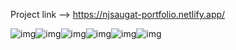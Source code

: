 Project link --> https://njsaugat-portfolio.netlify.app/



![img](https://lh5.googleusercontent.com/TnStAtP3RSA6Nmv1djNM9zMSDc_5V2sz23eLFeQ0ToGTKo_B8BVRVRsAFzLimsOImms2Wxyft_BuSi6MU-L7Ppr9XSR7tThTaZFV8zKGE4gGW6IVf-h_VZdNpcHx9OBqMQAxcN9zA9OPNSJDMJP_xAWwmTrfURw29MkH6RXebqWCUc4qL49Y-cNdHaqJSQ)![img](https://lh4.googleusercontent.com/yXxCCIN0AkD-SjT1K2i1P6SNIVgX_n8vDhjCFOxicIcTay-aams-OneXE7csEBRv8sC5JCa3xF3Tk4xQxYgAB0Su3Hullao7p2Q5yqF0dipTTlsl3tuUfeW85fn0T5GQb3LEcg0xRZRRSBjveaANHDneQOSFQLmuYFSnL30NYnfh1erlJ6ybz23fhl8IZw)![img](https://lh5.googleusercontent.com/mFabJBm8CAIINJprwhnqGAIKZJsOBkZRrcwptMmgA4i9AXUgJDuiYbF2AVk4bs4JtFscSKhsDrFS9MXJjYIU4EY_CujsCS-ew4yrwjDnxPpCK49cugRkmC94KXoEcu2dSa4yFGOGz5i_5d_CGum2H9aucomCi76DtWak4GCuZaO6dgv5CHQ4oeQKfx_z6g)![img](https://lh3.googleusercontent.com/XjFF0NmobbaAE5ReO5lyTtMCnEzBTmFRuLEYihNNztWH6kOgOpWj7s4fAab8e1YHnWDzG4S_YIyDvrd3qWXNHTBkSzYPOhfHUVwkRYFXENmeWFYNh-YL01TMqwyV867WomuyeNZoznREz98CmDrkC5vDB_J8r94BAH-e8maE2gUD_34j8LAzprLT3AtMTA)![img](https://lh6.googleusercontent.com/sVW4kaXQ37PFrlnTmeto24blO2BC6Ce3X55I42qSYXidzM4hu96tKn0dpTezuxUlQ-xKjt9lEG1hVrJ4suP2EW0yIRL7ytslE6ZtujAl8L1R4tyImFZWzRZvwewZRJjy3haW4hBMelOwqy0i-kgaDG5luARqFXaHrGP5UHvBWPKrPE0_0x2J8WZFWJRFcg)![img](https://lh4.googleusercontent.com/3b2-oDlaQbKjE6aG5qeobHwXSdH4_RKvsFnwYaqzgrggB30BO61ZLKK57-MhJWKxUyr4qJUEUHUCezhB2fFHP1BDY42f4ghfaIAlCqgrPqKQBm2SpH45drt8O-cH9ZbhuTtEe36rxcRNscB8SfRJK-1gl35PULpXxWUgZ7AJRkVbjv16cgiyv3o-Dx1PcA)
